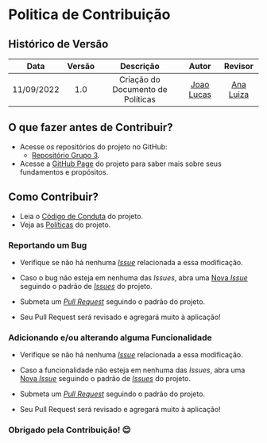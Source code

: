 # Politica de Contribuição

## Histórico de Versão
|Data|Versão|Descrição|Autor|Revisor|
| :----------: | :------: | :-----------: | :---------: |:---------: |
|11/09/2022|1.0|Criação do Documento de Políticas| [Joao Lucas](https://github.com/HacKairos)|[Ana Luiza](https://github.com/AnHoff)

## O que fazer antes de Contribuir?

* Acesse os repositórios do projeto no GitHub:
    * [Repositório Grupo 3](https://github.com/Interacao-Humano-Computador/2022.2-SimplesNacional).
* Acesse a [GitHub Page](https://interacao-humano-computador.github.io/2022.2-SimplesNacional/) do projeto para saber mais sobre seus fundamentos
 e propósitos.


## Como Contribuir?

* Leia o [Código de Conduta](https://interacao-humano-computador.github.io/2022.2-SimplesNacional/Politicas/CONTRIBUTING/) do projeto.
* Veja as [Políticas](https://interacao-humano-computador.github.io/2022.2-SimplesNacional/Politicas/BRANCH/) do projeto.

### Reportando um Bug

* Verifique se não há nenhuma [_Issue_](https://github.com/Interacao-Humano-Computador/2022.2-SimplesNacional/issues) relacionada a essa modificação.

* Caso o bug não esteja em nenhuma das _Issues_, abra uma [Nova _Issue_](https://github.com/Interacao-Humano-Computador/2022.2-SimplesNacional/issues/new/choose) seguindo o padrão de [_Issues_](https://github.com/Interacao-Humano-Computador/2022.2-SimplesNacional/blob/main/.github/ISSUE_TEMPLATE/template-padrao.md) do projeto.

* Submeta um [_Pull Request_](https://github.com/Interacao-Humano-Computador/2022.2-SimplesNacional/pulls) seguindo o padrão do projeto.

* Seu Pull Request será revisado e agregará muito à aplicação!

### Adicionando e/ou alterando alguma Funcionalidade

* Verifique se não há nenhuma [_Issue_](https://github.com/Interacao-Humano-Computador/2022.2-SimplesNacional/issues) relacionada a essa modificação.

* Caso a funcionalidade não esteja em nenhuma das _Issues_, abra uma [Nova _Issue_](https://github.com/Interacao-Humano-Computador/2022.2-SimplesNacional/issues/new/choose) seguindo o padrão de [_Issues_](https://github.com/Interacao-Humano-Computador/2022.2-SimplesNacional/blob/main/.github/ISSUE_TEMPLATE/template-padrao.md) do projeto.

* Submeta um [_Pull Request_](https://github.com/Interacao-Humano-Computador/2022.2-SimplesNacional/pulls) seguindo o padrão do projeto.

* Seu Pull Request será revisado e agregará muito à aplicação!

### Obrigado pela Contribuição! 😊
